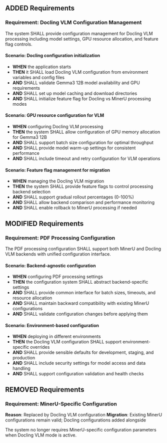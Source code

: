 ## ADDED Requirements

### Requirement: Docling VLM Configuration Management

The system SHALL provide configuration management for Docling VLM processing including model settings, GPU resource allocation, and feature flag controls.

#### Scenario: Docling configuration initialization

- **WHEN** the application starts
- **THEN** it SHALL load Docling VLM configuration from environment variables and config files
- **AND** SHALL validate Gemma3 12B model availability and GPU requirements
- **AND** SHALL set up model caching and download directories
- **AND** SHALL initialize feature flag for Docling vs MinerU processing modes

#### Scenario: GPU resource configuration for VLM

- **WHEN** configuring Docling VLM processing
- **THEN** the system SHALL allow configuration of GPU memory allocation for Gemma3 12B
- **AND** SHALL support batch size configuration for optimal throughput
- **AND** SHALL provide model warm-up settings for consistent performance
- **AND** SHALL include timeout and retry configuration for VLM operations

#### Scenario: Feature flag management for migration

- **WHEN** managing the Docling VLM migration
- **THEN** the system SHALL provide feature flags to control processing backend selection
- **AND** SHALL support gradual rollout percentages (0-100%)
- **AND** SHALL allow backend comparison and performance monitoring
- **AND** SHALL enable rollback to MinerU processing if needed

## MODIFIED Requirements

### Requirement: PDF Processing Configuration

The PDF processing configuration SHALL support both MinerU and Docling VLM backends with unified configuration interface.

#### Scenario: Backend-agnostic configuration

- **WHEN** configuring PDF processing settings
- **THEN** the configuration system SHALL abstract backend-specific settings
- **AND** SHALL provide common interface for batch sizes, timeouts, and resource allocation
- **AND** SHALL maintain backward compatibility with existing MinerU configurations
- **AND** SHALL validate configuration changes before applying them

#### Scenario: Environment-based configuration

- **WHEN** deploying in different environments
- **THEN** the Docling VLM configuration SHALL support environment-specific overrides
- **AND** SHALL provide sensible defaults for development, staging, and production
- **AND** SHALL include security settings for model access and data handling
- **AND** SHALL support configuration validation and health checks

## REMOVED Requirements

### Requirement: MinerU-Specific Configuration

**Reason**: Replaced by Docling VLM configuration
**Migration**: Existing MinerU configurations remain valid; Docling configurations added alongside

The system no longer requires MinerU-specific configuration parameters when Docling VLM mode is active.
